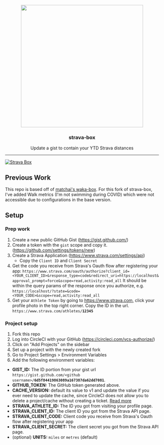<p align="center">
  <img width="400" src="https://i.imgur.com/v8XouyY.png">
  <h3 align="center">strava-box</h3>
  <p align="center">Update a gist to contain your YTD Strava distances</p>
</p>

---

[![Strava Box](https://circleci.com/gh/chakrakan/strava-box.svg?style=svg)](https://github.com/chakrakan/strava-box)

## Previous Work

This repo is based off of [matchai's waka-box](https://github.com/matchai/waka-box). For this fork of strava-box, I've added Walk metrics (I'm not swimming during COVID) which were not accessible due to configurations in the base version. 

## Setup

### Prep work

1. Create a new public GitHub Gist (https://gist.github.com/)
2. Create a token with the `gist` scope and copy it. (https://github.com/settings/tokens/new)
3. Create a Strava Application (https://www.strava.com/settings/api)
    - Copy the `Client ID` and `Client Secret`
4. Get the code you receive from Strava's Oauth flow after registering your app: `https://www.strava.com/oauth/authorize?client_id=<YOUR_CLIENT_ID>&response_type=code&redirect_uri=https://localhost&approval_prompt=force&scope=read,activity:read_all`
It should be within the query params of the response once you authorize, e.g. `https://localhost/?state=&code=<YOUR_CODE>&scope=read,activity:read_all`
5. Get your `Athlete Token` by going to https://www.strava.com, click your profile photo in the top right corner. Copy the ID in the url. `https://www.strava.com/athletes/`**`12345`**

### Project setup

1. Fork this repo
2. Log into CircleCI with your GitHub (https://circleci.com/vcs-authorize/)
3. Click on "Add Projects" on the sidebar
4. Set up a project with the newly created fork
5. Go to Project Settings > Environment Variables
6. Add the following environment variables:

- **GIST_ID:** The ID portion from your gist url `https://gist.github.com/<github username>/`**`6d5f84419863089a167387da62dd7081`**.
- **GITHUB_TOKEN:** The GitHub token generated above.
- **CACHE_VERSION:** default its value to v1 and update the value if you ever need to update the cache, since CircleCI does not allow you to delete a project/cache without creating a ticket. [Read more](https://support.circleci.com/hc/en-us/articles/115015426888-Clear-project-dependency-cache)
- **STRAVA_ATHLETE_ID:** The ID you got from visiting your profile page.
- **STRAVA_CLIENT_ID:** The client ID you got from the Strava API page.
- **STRAVA_CLIENT_CODE:** Client code you receive from Strava's Oauth flow after registering your app
- **STRAVA_CLIENT_SECRET:** The client secret you got from the Strava API page.
- (optional) **UNITS:** `miles` or `metres` (default)
